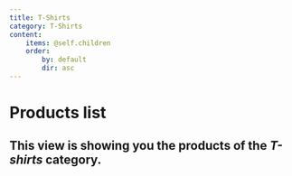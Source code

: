 ```yaml
---
title: T-Shirts
category: T-Shirts
content:
    items: @self.children
    order:
        by: default
        dir: asc
---
```


# Products list

## This view is showing you the products of the _T-shirts_ category.
